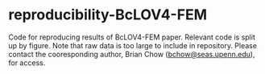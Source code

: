 # reproducibility-BcLOV4-FEM
Code for reproducing results of BcLOV4-FEM paper. Relevant code is split up by figure. Note that raw data is too large to include in repository. Please contact the cooresponding author, Brian Chow (bchow@seas.upenn.edu), for access.
